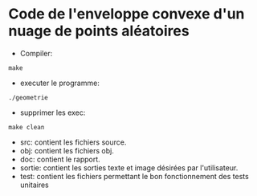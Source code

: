 # Code de l'enveloppe convexe d'un nuage de points aléatoires
* Compiler:

```
make
```
* executer le programme:
```
./geometrie
```
* supprimer les exec:

```
make clean
```
* src: contient les fichiers source.
* obj: contient les fichiers obj.
* doc: contient le rapport.
* sortie: contient les sorties texte et image désirées par l'utilisateur.
* test: contient les fichiers permettant le bon fonctionnement des tests unitaires



